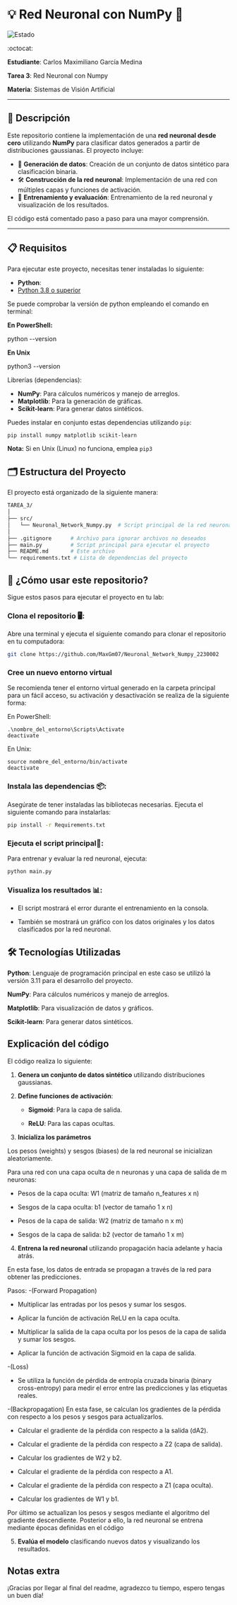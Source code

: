 ﻿# 💡 Red Neuronal con NumPy 🧩

![Estado](https://img.shields.io/badge/Estado-Completado-brightgreen)

:octocat:

**Estudiante**: Carlos Maximiliano García Medina

**Tarea 3**: Red Neuronal con Numpy

**Materia**: Sistemas de Visión Artificial  


---

## 📝 Descripción

Este repositorio contiene la implementación de una **red neuronal desde cero** utilizando **NumPy** para clasificar datos generados a partir de distribuciones gaussianas. El proyecto incluye:

- 🧩 **Generación de datos**: Creación de un conjunto de datos sintético para clasificación binaria.
- 🛠️ **Construcción de la red neuronal**: Implementación de una red con múltiples capas y funciones de activación.
- 🚀 **Entrenamiento y evaluación**: Entrenamiento de la red neuronal y visualización de los resultados.

El código está comentado paso a paso para una mayor comprensión.

---

## 📋 Requisitos

Para ejecutar este proyecto, necesitas tener instaladas lo siguiente:
- **Python**: 
- [Python 3.8 o superior](https://www.python.org/downloads/)

Se puede comprobar la versión de python empleando el comando en terminal:

**En PowerShell:**

  python --version

**En Unix**

  python3 --version

Librerías (dependencias):
- **NumPy**: Para cálculos numéricos y manejo de arreglos.
- **Matplotlib**: Para la generación de gráficas.
- **Scikit-learn**: Para generar datos sintéticos.

Puedes instalar en conjunto estas dependencias utilizando `pip`:

```bash
pip install numpy matplotlib scikit-learn
```
**Nota:** Si en Unix (Linux) no funciona, emplea ```pip3```

## 🗂️ Estructura del Proyecto
El proyecto está organizado de la siguiente manera:

``` bash
TAREA_3/
│
├── src/
│   └── Neuronal_Network_Numpy.py  # Script principal de la red neuronal
│
├── .gitignore      # Archivo para ignorar archivos no deseados
├── main.py         # Script principal para ejecutar el proyecto
├── README.md       # Este archivo
└── requirements.txt # Lista de dependencias del proyecto
```
## 🚀 ¿Cómo usar este repositorio?
Sigue estos pasos para ejecutar el proyecto en tu lab:

### Clona el repositorio 🖥️:
Abre una terminal y ejecuta el siguiente comando para clonar el repositorio en tu computadora:

```bash
git clone https://github.com/MaxGm07/Neuronal_Network_Numpy_2230002
```
### Cree un nuevo entorno virtual
Se recomienda tener el entorno virtual generado en la carpeta principal para un fácil acceso, su activación y desactivación se realiza de la siguiente forma:

En PowerShell:
```
.\nombre_del_entorno\Scripts\Activate
deactivate
```
En Unix:
```
source nombre_del_entorno/bin/activate
deactivate
```
### Instala las dependencias 📦:
Asegúrate de tener instaladas las bibliotecas necesarias. Ejecuta el siguiente comando para instalarlas:

```bash
pip install -r Requirements.txt
```
### Ejecuta el script principal🚀:
Para entrenar y evaluar la red neuronal, ejecuta:

```bash
python main.py
```
### Visualiza los resultados 📊:

  * El script mostrará el error durante el entrenamiento en la consola.

  * También se mostrará un gráfico con los datos originales y los datos clasificados por la red neuronal. 

## 🛠️ Tecnologías Utilizadas
**Python**: Lenguaje de programación principal en este caso se utilizó la versión 3.11 para el desarrollo del proyecto.

**NumPy**: Para cálculos numéricos y manejo de arreglos.

**Matplotlib**: Para visualización de datos y gráficos.

**Scikit-learn**: Para generar datos sintéticos.

## Explicación del código
El código realiza lo siguiente:

1. **Genera un conjunto de datos sintético** utilizando distribuciones gaussianas.
 
2. **Define funciones de activación**:

    * **Sigmoid**: Para la capa de salida.

    * **ReLU**: Para las capas ocultas.

3. **Inicializa los parámetros** 
  
Los pesos (weights) y sesgos (biases) de la red neuronal se inicializan aleatoriamente.

Para una red con una capa oculta de n neuronas y una capa de salida de m neuronas:

  *  Pesos de la capa oculta: W1 (matriz de tamaño n_features x n)

  *  Sesgos de la capa oculta: b1 (vector de tamaño 1 x n)

  *  Pesos de la capa de salida: W2 (matriz de tamaño n x m)

  *  Sesgos de la capa de salida: b2 (vector de tamaño 1 x m)

4. **Entrena la red neuronal** utilizando propagación hacia adelante y hacia atrás.

En esta fase, los datos de entrada se propagan a través de la red para obtener las predicciones.

Pasos:
-(Forward Propagation)
  *  Multiplicar las entradas por los pesos y sumar los sesgos.

  *  Aplicar la función de activación ReLU en la capa oculta.

  *  Multiplicar la salida de la capa oculta por los pesos de la capa de salida y sumar los sesgos.

  *  Aplicar la función de activación Sigmoid en la capa de salida.

-(Loss)
*  Se utiliza la función de pérdida de entropía cruzada binaria (binary cross-entropy) para medir el error entre las predicciones y las etiquetas reales.

-(Backpropagation)
En esta fase, se calculan los gradientes de la pérdida con respecto a los pesos y sesgos para actualizarlos.

  *  Calcular el gradiente de la pérdida con respecto a la salida (dA2).

  *  Calcular el gradiente de la pérdida con respecto a Z2 (capa de salida).

  *  Calcular los gradientes de W2 y b2.

  *  Calcular el gradiente de la pérdida con respecto a A1.

  *  Calcular el gradiente de la pérdida con respecto a Z1 (capa oculta).

  *  Calcular los gradientes de W1 y b1.

Por último se actualizan los pesos y sesgos mediante el algoritmo del gradiente descendiente.
Posterior a ello, la red neuronal se entrena mediante épocas definidas en el código

5. **Evalúa el modelo** clasificando nuevos datos y visualizando los resultados.

## Notas extra
¡Gracias por llegar al final del readme, agradezco tu tiempo, espero tengas un buen día!